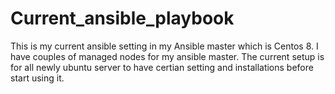 # Current_ansible_playbook
This is my current ansible setting in my Ansible master which is Centos 8.
I have couples of managed nodes for my ansible master.
The current setup is for all newly ubuntu server to have certian setting and installations before start using it.
